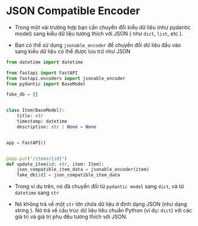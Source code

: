 # JSON Compatible Encoder
* Trong một vài  trường hợp bạn cần chuyển đổi kiểu dữ liệu (như pydantic model) sang kiểu dữ liệu tương thích với JSON ( như `dict`, `list`, etc ).

* Bạn có thể sử dụng `jsonable_encoder` để chuyển đổi dữ liệu đầu vào sang kiểu dữ liệu có thể được lưu trữ như JSON

````python
from datetime import datetime

from fastapi import FastAPI
from fastapi.encoders import jsonable_encoder
from pydantic import BaseModel

fake_db = {}


class Item(BaseModel):
    title: str
    timestamp: datetime
    description: str | None = None


app = FastAPI()


@app.put("/items/{id}")
def update_item(id: str, item: Item):
    json_compatible_item_data = jsonable_encoder(item)
    fake_db[id] = json_compatible_item_data
````
* Trong ví dụ trên, nó đã chuyển đổi từ `pydantic model` sang `dict`, và từ `datetime` sang `str`

* Nó không trả về một `str` lớn chứa dữ liệu ở định dạng JSON (như dạng string ). Nó trả về cấu trúc dữ liệu tiêu chuẩn Python (ví dụ: `dict`) với các giá trị và giá trị phụ đều tương thích với JSON.